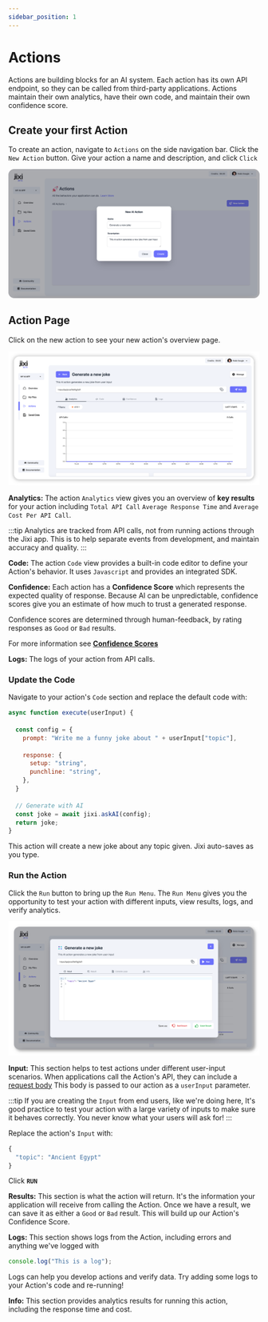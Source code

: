 ```yaml
---
sidebar_position: 1
---
```


# Actions

Actions are building blocks for an AI system. Each action has its own API endpoint, so they
can be called from third-party applications. Actions maintain their own analytics, have their 
own code, and maintain their own confidence score.

## Create your first Action

To create an action, navigate to `Actions` on the side navigation bar. Click the `New Action` 
button. Give your action a name and description, and click `Click`

![new-action.png](..%2F..%2Fstatic%2Fimg%2Fnew-action.png)

## Action Page

Click on the new action to see your new action's overview page. 

![action-overview.png](..%2F..%2Fstatic%2Fimg%2Faction-overview.png)

**Analytics:** The action `Analytics` view gives you an overview of **key results** for your
action including `Total API Call` `Average Response Time` and `Average Cost Per API Call`. 

:::tip
Analytics are tracked from API calls, not from running actions through the Jixi app. This
is to help separate events from development, and maintain accuracy and quality.
:::

**Code:** The action `Code` view provides a built-in code editor to define your Action's
behavior. It uses `Javascript` and provides an integrated SDK.

**Confidence:** Each action has a **Confidence Score** which represents the expected quality
of response. Because AI can be unpredictable, confidence scores give you an estimate of how
much to trust a generated response.

Confidence scores are determined through human-feedback, by rating responses as `Good` or `Bad` 
results. 

For more information see **[Confidence Scores](./confidence-score)**

**Logs:** The logs of your action from API calls.

### Update the Code

Navigate to your action's `Code` section and replace the default code with:

```javascript
async function execute(userInput) {

  const config = {
    prompt: "Write me a funny joke about " + userInput["topic"],
    
    response: {
      setup: "string",
      punchline: "string",
    },
  }
  
  // Generate with AI
  const joke = await jixi.askAI(config);
  return joke;
}
```
This action will create a new joke about any topic given. Jixi auto-saves as you type.

### Run the Action

Click the `Run` button to bring up the `Run Menu`. The `Run Menu` gives you the opportunity to 
test your action with different inputs, view results, logs, and verify analytics.

![run-menu.png](..%2F..%2Fstatic%2Fimg%2Frun-menu.png)

**Input:** This section helps to test actions under different user-input scenarios. When applications
call the Action's API, they can include a [request body](https://mixedanalytics.com/knowledge-base/request-bodies-explained/)
This body is passed to our action as a `userInput` parameter. 

:::tip
If you are creating the `Input` from end users, like we're doing here, It's good practice to test 
your action with a large variety of inputs to make sure it behaves correctly. You never know what
your users will ask for!
:::

Replace the action's `Input` with:
```javascript
{
  "topic": "Ancient Egypt"
}
```

Click **`RUN`**

**Results:** This section is what the action will return. It's the information your application
will receive from calling the Action. Once we have a result, we can save it as either a `Good` or
`Bad` result. This will build up our Action's Confidence Score.

**Logs:** This section shows logs from the Action, including errors and anything we've logged with
```javascript
console.log("This is a log");
```
Logs can help you develop actions and verify data. Try adding some logs to your Action's code 
and re-running!

**Info:** This section provides analytics results for running this action, including the response
time and cost.